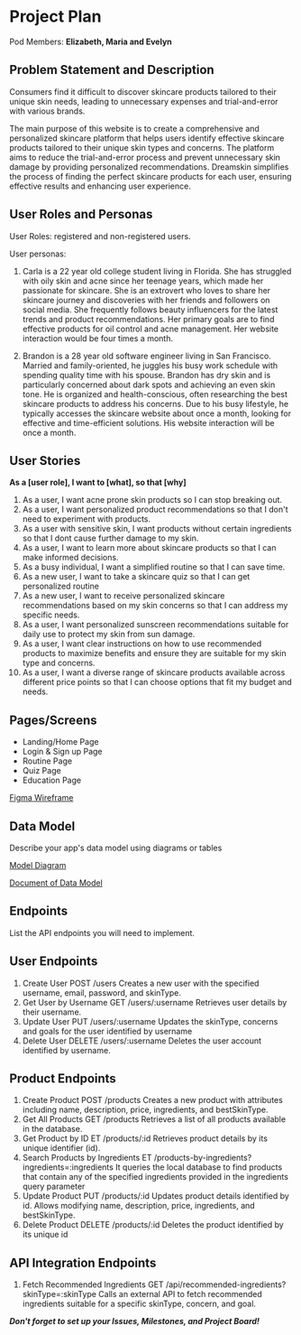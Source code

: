 # Project Plan

Pod Members: **Elizabeth, Maria and Evelyn**

## Problem Statement and Description


Consumers find it difficult to discover skincare products tailored to their unique skin needs, leading to unnecessary expenses and trial-and-error with various brands. 

The main purpose of this website is to create a comprehensive and personalized skincare platform that helps users identify effective skincare products tailored to their unique skin types and concerns. The platform aims to reduce the trial-and-error process and prevent unnecessary skin damage by providing personalized recommendations. Dreamskin simplifies the process of finding the perfect skincare products for each user, ensuring effective results and enhancing user experience.

## User Roles and Personas

User Roles: registered and non-registered users.

User personas: 
1. Carla is a 22 year old college student living in Florida. She has struggled with oily skin and acne since her teenage years, which made her passionate for skincare. She is an extrovert who loves to share her skincare journey and discoveries with her friends and followers on social media. She frequently follows beauty influencers for the latest trends and product recommendations. Her primary goals are to find effective products for oil control and acne management. Her website interaction would be four times a month.

2. Brandon is a 28 year old software engineer living in San Francisco. Married and family-oriented, he juggles his busy work schedule with spending quality time with his spouse. Brandon has dry skin and is particularly concerned about dark spots and achieving an even skin tone. He is organized and health-conscious, often researching the best skincare products to address his concerns. Due to his busy lifestyle, he typically accesses the skincare website about once a month, looking for effective and time-efficient solutions. His website interaction will be once a month. 

## User Stories

 **As a [user role], I want to [what], so that [why]**

1. As a user, I want acne prone skin products so I can stop breaking out.
2. As a user, I want personalized product recommendations so that I don't need to experiment with products.
3. As a user with sensitive skin, I want products without certain ingredients so that I dont cause further damage to my skin.
4. As a user, I want to learn more about skincare products so that I can make informed decisions.
5. As a busy individual, I want a simplified routine so that I can save time.
6. As a new user, I want to take a skincare quiz so that I can get personalized routine
7. As a new user, I want to receive personalized  skincare recommendations based on my skin concerns so that I can address my specific needs.
8. As a user, I want personalized sunscreen recommendations suitable for daily use to protect my skin from sun damage.
9. As a user, I want clear instructions on how to use recommended products to maximize benefits and ensure they are suitable for my skin type and concerns. 
10. As a user, I want a diverse range of skincare products available across different price points so that I can choose options that fit my budget and needs.


## Pages/Screens

- Landing/Home Page
- Login & Sign up Page
- Routine Page 
- Quiz Page
- Education Page

[Figma Wireframe](https://www.figma.com/design/cSHG9IziunARHO9NsmguJ2/dreamskin-wireframe?node-id=29-9787&t=w9egU63p7K9EW1GW-1)

## Data Model

Describe your app's data model using diagrams or tables

[Model Diagram](https://dbdiagram.io/d/dreamskin-data-model-669058ca9939893daeb5f9e5)

[Document of Data Model](https://docs.google.com/document/d/1RT-Y2oao9LKoy79ZWnIMXvj2X8ZostfqxqFoGwwCtVQ/edit)

## Endpoints

List the API endpoints you will need to implement.

## User Endpoints

1) Create User
    POST /users
    Creates a new user with the specified username, email, password, and skinType.
2) Get User by Username
    GET /users/:username
    Retrieves user details by their username.
3) Update User
    PUT /users/:username
    Updates the skinType, concerns and goals for the user identified by username
4) Delete User
    DELETE /users/:username
    Deletes the user account identified by username.

## Product Endpoints

1) Create Product
    POST /products
    Creates a new product with attributes including name, description, price, ingredients, and bestSkinType.
2) Get All Products
    GET /products
    Retrieves a list of all products available in the database.
3) Get Product by ID
    ET /products/:id
    Retrieves product details by its unique identifier (id).
4) Search Products by Ingredients
    ET /products-by-ingredients?ingredients=:ingredients
    It queries the local database to find products that contain any of the specified ingredients provided in the ingredients query parameter
5) Update Product
    PUT /products/:id
    Updates product details identified by id. Allows modifying name, description, price, ingredients, and bestSkinType.
6) Delete Product
    DELETE /products/:id
    Deletes the product identified by its unique id

## API Integration Endpoints
1) Fetch Recommended Ingredients
    GET /api/recommended-ingredients?skinType=:skinType
    Calls an external API to fetch recommended ingredients suitable for a specific skinType, concern, and goal.



***Don't forget to set up your Issues, Milestones, and Project Board!***
